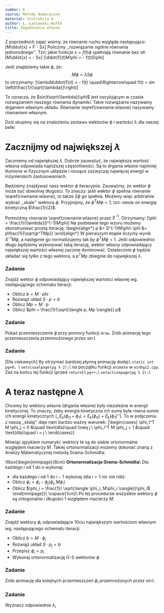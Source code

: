 ```yaml
---
number: 6
course: Metody Numeryczne
material: Instrukcja 6
author: Ł. Łaniewski-Wołłk
title: Zagadnienie własne
---
```


Z poprzednich zajęć wiemy, że równanie ruchu wygląda następująco:
\[M\ddot{x} = F - Sx\]
Policzmy ,,rozwiązanie ogólne równania jednorodnego''. Tzn: jakie funkcje $x=f(t)\phi$ spełniają równanie bez sił:
\[M\ddot{x} = - Sx\]
\[\ddot{f}(t)M\phi = - f(t)S\phi\]

Jeśli znajdziemy takie $\phi$, że:
$$\label{rownanie:wlasne}M\phi = \lambda S\phi$$
to otrzymamy:
\[\lambda\ddot{f}(t) = -  f(t) \quad\Rightarrow\quad f(t) = sin \left(t\frac{1}{\sqrt{\lambda}}\right)\]

To oznacza, że $sin(t\sqrt{\lambda})\phi$ jest oscylującym w czasie rozwiązaniem naszego równania dynamiki. Takie rozwiązanie nazywamy drganiem własnym układu. Równanie \eqref{rownanie:wlasne} nazywamy równaniem własnym.

Dziś skupimy się na znalezieniu zestawu wektorów $\phi$ i wartości $\lambda$ dla naszej belki


# Zacznijmy od największej $\lambda$
Zaczniemy od największej $\lambda$. Dobrze zauważyć, że największa wartość własna odpowiada najniższej częstotliwości. Są to drgania własne najmniej tłumione w fizycznym układzie i niosące zazwyczaj najwięcej energii w inżynierskich zastosowaniach.

Będziemy znajdywać nasz wektor $\phi$ iteracyjnie. Zauważmy, że wektor $\phi$ może być dowolnej długości. To znaczy: jeśli wektor $\phi$ spełnia równanie \eqref{rownanie:wlasne}, to także $2\phi$ go spełnia. Możemy więc arbitralnie wybrać ,,skale'' wektora $\phi$. Przyjmijmy, że $\phi^T M \phi = 1$, tzn: niesie on energię kinetyczną $\frac{1}{2}$.

Pomnóżmy równanie \eqref{rownanie:wlasne} przez $S^{-1}$. Otrzymamy:
\[\phi = \frac{1}{\lambda}S^{-1}M\phi\]
Na podstawie tego wzoru możemy skonstruować prostą iterację:
\begin{align*}
p &= S^{-1}M\phi\\
\phi &= p\frac{1}{\sqrt{p^TMp}}
\end{align*}
W pierwszym etapie liczymy wynik $S^{-1}M\phi$, a następnie go normalizujemy tak by $\phi^T M \phi = 1$. Jeśli odpowiednio długo będziemy wykonywać taką iterację, wektor własny odpowiadający największej wartości własnej zacznie dominować. Ostatecznie $\phi$ będzie składać się tylko z tego wektora, a $p^TMp$ zbiegnie do największej $\lambda$.


### Zadanie

Znajdź wektor $\phi$ odpowiadający największej wartości własnej wg. następującego schematu iteracji:
- Oblicz $b = M\cdot phi$
- Rozwiąż układ $S\cdot p = b$
- Oblicz $Mp = M\cdot p$
- Oblicz $phi = \frac{1}{\sqrt{\langle p, Mp \rangle}} p$



### Zadanie

Pokaż przemieszczenie $\phi$ przy pomocy funkcji `draw`. Zrób animację tego przemieszczenia przemnożonego przez $\sin{t}$.



### Zadanie
[Dla ciekawych]
By otrzymać bardziej płynną animację dodaj:\\
`static int pg=0; `\\
`setvisualpage(pg % 2);`\\
na początku funkcji `animate` w `winbgi2.cpp`. Zaś na końcu tej funkcji (przed  `return`):\\
`pg++;`\\
`setactivepage(pg % 2);`\\



# A teraz następne $\lambda$
Chcemy by wektory własne (drgania własne) były niezależne w energii kinetycznej. To znaczy, żeby energia kinetyczna ich sumy była równa sumie ich energii kinetycznych (,,$E_k(\phi_0+\phi_1) = E_k(\phi_0)+E_k(\phi_1)$''). To w połączeniu z naszą ,,skalą'' daje nam bardzo ważny warunek:
\[\begin{cases}
\phi_i^T M \phi_j = 0 &\quad \text{dla}\quad i\neq j \\
\phi_i^T M \phi_j = 1 &\quad \text{dla}\quad i = j \\
\end{cases}\]

Mówiąc językiem numeryki: wektory te są do siebie ortonormalne względem macierzy $M$. Takiej ortonormalizacji możemy dokonać znaną z Analizy Matematycznej metodą Grama-Schmidta:

\fbox{\begin{minipage}{8cm}
**Ortonormalizacja Grama-Schmidta**\\
Dla każdego $i$ od $1$ do $n$ wykonaj:
- dla każdego $i$ od $1$ do $i-1$ wykonaj (dla $i=1$ nic nie rób):
- Oblicz $\phi_i = \phi_i - \phi_j \langle \phi_j, M\phi_i \rangle$
- Oblicz $\phi_i = \frac{1}{ \sqrt{\langle \phi_i, M\phi_i \rangle}}\phi_i$
\end{minipage}}\\
\vspace{1cm}\\
Po tej procedurze wszystkie wektory $\phi$ są ortogonalne i długości $1$ względem macierzy $M$.


### Zadanie

Znajdź wektory $\phi_i$ odpowiadające $10$ciu największym wartościom własnym wg. następującego schematu iteracji:
- Oblicz $b = M\cdot \phi_j$
- Rozwiąż układ $S\cdot p_j = b$
- Przepisz $\phi_i = p_i$
- Wykonaj ortonormalizację G-S wektorów $\phi$



### Zadanie

Zrób animację dla kolejnych przemieszczeń $\phi_i$ przemnożonych przez $\sin{t}$.



### Zadanie

Wyznacz odpowiednie $\lambda_i$




